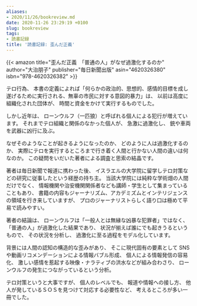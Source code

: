 ```yaml
---
aliases:
- 2020/11/26/bookreview.md
date: 2020-11-26 23:29:19 +0100
slug: bookreview
tags:
- 読書記録
title: '読書記録: 歪んだ正義'
---
```

{{< amazon
    title="歪んだ正義　「普通の人」がなぜ過激化するのか"
    author="大治朋子"
    publisher="毎日新聞出版"
    asin="4620326380"
    isbn="978-4620326382"
    >}}

テロ行為、
本書の定義によれば「何らかの政治的、思想的、感情的目標を成し遂げるために実行される、無辜の市民に対する意図的暴力」は、
以前は高度に組織化された団体が、
時間と資金をかけて実行するものでした。

しかし近年は、
ローンウルフ（一匹狼）と呼ばれる個人による犯行が増えています。
それまでテロ組織と関係のなかった個人が、
急激に過激化し、
銃や車両を武器に凶行に及ぶ。

なぜそのようなことが起きるようになったのか、
どのように人は過激化するのか、
実際にテロを実行するところまで行き着く人間と行かない人間の違いは何なのか。
この疑問をいだいた著者による調査と思索の結晶です。

著者は毎日新聞で報道に携わった後、
イスラエルの大学院に留学しテロ対策などの研究に従事したという経歴の持ち主。
当該大学院には純粋な学術畑の人間だけでなく、
情報機関や治安機関関係者なども講師・学生として集まっていることもあり、
書籍の内容もジャーナリズム、アカデミズムとインテリジェンスの領域を行き来していますが、
プロのジャーナリストらしく語り口は極めて平易で読みやすい。

著者の結論は、
ローンウルフは「一般人とは無縁な凶暴な犯罪者」ではなく、
「普通の人」が過激化した結果であり、
状況が揃えば誰にでも起きうるというもので、
その状況を分析し、
過激化に至る過程をモデル化しています。

背景には人間の認知の構造的な歪みがあり、
そこに現代固有の要素として SNS や動画リコメンデーションによる情報バブル形成、
個人による情報発信の容易化、
激しい感情を惹起する映像・ナラティブの洪水などが組み合わさり、
ローンウルフの発生につながっているという分析。

テロ対策というと大事ですが、
個人のレベルでも、
報道や情報への接し方、
他人が発しているＳＯＳを見つけて対応する必要性など、
考えるところが多い一冊でした。